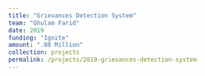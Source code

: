 ```yaml
---
title: "Grievances Detection System"
team: "Ghulam Farid"
date: 2019
funding: "Ignite"
amount: ".08 Million"
collection: projects
permalink: /projects/2019-grievances-detection-system
---
```

